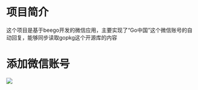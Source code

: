 # 项目简介

这个项目是基于beego开发的微信应用，主要实现了“Go中国”这个微信账号的自动回复，能够同步读取gopkg这个开源库的内容

# 添加微信账号

![](http://bbs.gocn.im/qrcode_for_gh_83ea6a23d55b_430.jpg)
